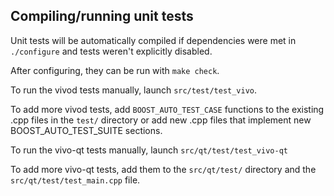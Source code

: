Compiling/running unit tests
------------------------------------

Unit tests will be automatically compiled if dependencies were met in `./configure`
and tests weren't explicitly disabled.

After configuring, they can be run with `make check`.

To run the vivod tests manually, launch `src/test/test_vivo`.

To add more vivod tests, add `BOOST_AUTO_TEST_CASE` functions to the existing
.cpp files in the `test/` directory or add new .cpp files that
implement new BOOST_AUTO_TEST_SUITE sections.

To run the vivo-qt tests manually, launch `src/qt/test/test_vivo-qt`

To add more vivo-qt tests, add them to the `src/qt/test/` directory and
the `src/qt/test/test_main.cpp` file.
